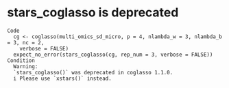 # stars_coglasso is deprecated

    Code
      cg <- coglasso(multi_omics_sd_micro, p = 4, nlambda_w = 3, nlambda_b = 3, nc = 2,
        verbose = FALSE)
      expect_no_error(stars_coglasso(cg, rep_num = 3, verbose = FALSE))
    Condition
      Warning:
      `stars_coglasso()` was deprecated in coglasso 1.1.0.
      i Please use `xstars()` instead.

